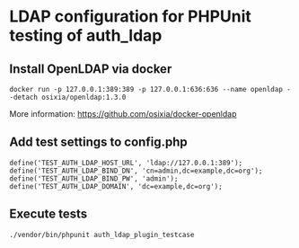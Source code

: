 # LDAP configuration for PHPUnit testing of auth_ldap

## Install OpenLDAP via docker

```
docker run -p 127.0.0.1:389:389 -p 127.0.0.1:636:636 --name openldap --detach osixia/openldap:1.3.0
```

More information: https://github.com/osixia/docker-openldap


## Add test settings to config.php

```
define('TEST_AUTH_LDAP_HOST_URL', 'ldap://127.0.0.1:389');
define('TEST_AUTH_LDAP_BIND_DN', 'cn=admin,dc=example,dc=org');
define('TEST_AUTH_LDAP_BIND_PW', 'admin');
define('TEST_AUTH_LDAP_DOMAIN', 'dc=example,dc=org');
```


## Execute tests

```
./vendor/bin/phpunit auth_ldap_plugin_testcase
```
